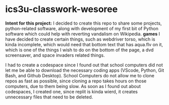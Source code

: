 # ics3u-classwork-wesoree
**Intent for this project:**
I decided to create this repo to share some projects, python-related software, along with development of my first bit of Python software which could help with reverting vandalism on Wikipedia. 
**games**
I have decided to create certain things, such as webdriver torso, which is kinda incomplete, which would need that bottom text that has aqua.flv on it, which is one of the things I wish to do on the bottom of the page, a dvd screensaver, and space invaders related things.

I had to create a codespace since I found out that school computers did not let me be able to download the necessary coding apps (VScode, Python, Git Bash, and Github Desktop). School Computers do not allow me to clone repos as fast as possible, since cloning a repo takes hours on those computers, due to them being slow. As soon as I found out about codespaces, I created one, since replit is kinda wierd, it creates unnecessary files that need to be deleted. 
